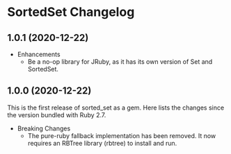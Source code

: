 # SortedSet Changelog

## 1.0.1 (2020-12-22)

* Enhancements
  * Be a no-op library for JRuby, as it has its own version of Set and SortedSet.

## 1.0.0 (2020-12-22)

This is the first release of sorted_set as a gem.  Here lists the changes since the version bundled with Ruby 2.7.

* Breaking Changes
  * The pure-ruby fallback implementation has been removed.  It now requires an RBTree library (rbtree) to install and run.
